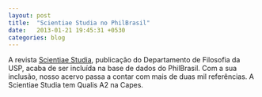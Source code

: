```yaml
---
layout: post
title:  "Scientiae Studia no PhilBrasil"
date:   2013-01-21 19:45:31 +0530
categories: blog
---
```

A revista <a href="http://www.scientiaestudia.org.br/">Scientiae Studia</a>, publicação do Departamento de Filosofia da USP, acaba de ser incluída na base de dados do PhilBrasil. Com a sua inclusão, nosso acervo passa a contar com mais de duas mil referências. A Scientiae Studia tem Qualis A2 na Capes.